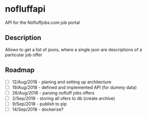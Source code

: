 # nofluffapi

API for the Nofluffjobs.com job portal

## Description

Allows to get a list of jsons, where a single json are descriptions of a particular job offer

## Roadmap

- [ ] 12/Aug/2018 - planing and setting up architecture
- [ ] 19/Aug/2018 - defined and implemented API (for dummy data)
- [ ] 26/Aug/2018 - parsing nofluff jobs offers
- [ ] 2/Sep/2018 - storing all ofers to db (create archive)
- [ ] 9/Sep/2018 - publish to pip
- [ ] 14/Sep/2018 - dockerize?
